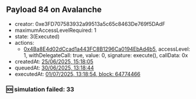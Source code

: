 ## Payload 84 on Avalanche

- creator: 0xe3FD707583932a99513a5c65c8463De769f5DAdF
- maximumAccessLevelRequired: 1
- state: 3(Executed)
- actions:
  - [0x4Ba8E4d02dCcad1a443FC8B1296Ca0194EbAd4b5](https://snowscan.xyz/tx/0x4Ba8E4d02dCcad1a443FC8B1296Ca0194EbAd4b5), accessLevel: 1, withDelegateCall: true, value: 0, signature: execute(), callData: 0x
- createdAt: [25/06/2025, 15:18:05](https://snowscan.xyz/tx/0xed6e5c58c78cde1269729566dd9668f929b96bd333ed4b6edf6727c4a6ab8afc)
- queuedAt: [30/06/2025, 13:18:44](https://snowscan.xyz/tx/0x2cc1c703597cdb3ed17a5a4e9c99ddaa6e20e7dc1cb2273f10c2bcf581275e9f)
- executedAt: [01/07/2025, 13:18:54, block: 64774466](https://snowscan.xyz/tx/0x76d2d338ed7e1130193aa28ad57c473ef41063bf07f3c101eff45d21e9b00cb7)

### :sos: simulation failed: 33
